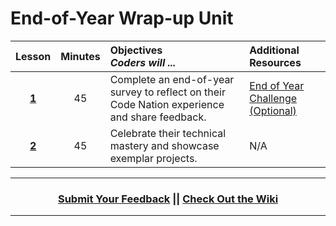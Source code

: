 # End-of-Year Wrap-up Unit

|Lesson|Minutes|Objectives <br> *Coders will ...*|Additional Resources|
|:-------:|:-------:|:-------|:-------|
|[**1**](https://docs.google.com/presentation/d/1qxwzypPGo2GDeBV0qvyTKzTYH8wNutKLPLScyrccc74/edit#slide=id.g1d0118cf2a_0_406)|45| Complete an end-of-year survey to reflect on their Code Nation experience and share feedback.|[End of Year Challenge (Optional)](https://docs.google.com/presentation/d/1Zq_oenBG-ecYLn6iapjJ2y71c3Pu8PJDskCPSL_vwI4/edit#slide=id.g1d0118cf2a_0_406)|
|[**2**](https://docs.google.com/presentation/d/1E1Cq71FR5_eKvAYoy01eUGCGXrHwrUGKuZO5c8yUO0c/edit#slide=id.g1d0118cf2a_0_406)|45| Celebrate their technical mastery and showcase exemplar projects.|N/A|



----
<h3 align="center"><a href="https://docs.google.com/forms/d/e/1FAIpQLSeLpI-m6UKvIxk97F8R1iidFRaYXJ3dfcUuIjx2Pz0WMfO1SA/viewform">Submit Your Feedback</a> || <a href="https://github.com/ScriptEdcurriculum/curriculum18-19/wiki">Check Out the Wiki</a> </h3>

----

